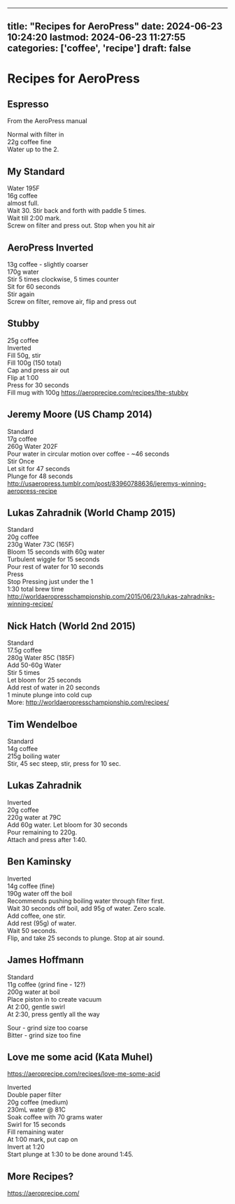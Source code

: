 
---
title: "Recipes for AeroPress"
date: 2024-06-23 10:24:20
lastmod: 2024-06-23 11:27:55
categories: ['coffee', 'recipe']
draft: false
---


# Recipes for AeroPress
## Espresso
From the AeroPress manual

Normal with filter in  
22g coffee fine  
Water up to the 2.

## My Standard
Water 195F  
16g coffee  
almost full.  
Wait 30. Stir back and forth with paddle 5 times.  
Wait till 2:00 mark.  
Screw on filter and press out. Stop when you hit air

## AeroPress Inverted
13g coffee - slightly coarser  
170g water  
Stir 5 times clockwise, 5 times counter  
Sit for 60 seconds  
Stir again  
Screw on filter, remove air, flip and press out

## Stubby
25g coffee  
Inverted  
Fill 50g, stir  
Fill 100g (150 total)  
Cap and press air out  
Flip at 1:00  
Press for 30 seconds  
Fill mug with 100g
https://aeroprecipe.com/recipes/the-stubby

## Jeremy Moore (US Champ 2014)
Standard  
17g coffee  
260g Water 202F  
Pour water in circular motion over coffee - ~46 seconds  
Stir Once  
Let sit for 47 seconds  
Plunge for 48 seconds  
http://usaeropress.tumblr.com/post/83960788636/jeremys-winning-aeropress-recipe

## Lukas Zahradnik (World Champ 2015)
Standard  
20g coffee  
230g Water 73C (165F)  
Bloom 15 seconds with 60g water  
Turbulent wiggle for 15 seconds  
Pour rest of water for 10 seconds  
Press  
Stop Pressing just under the 1  
1:30 total brew time  
http://worldaeropresschampionship.com/2015/06/23/lukas-zahradniks-winning-recipe/

## Nick Hatch (World 2nd 2015)
Standard  
17.5g coffee  
280g Water 85C (185F)  
Add 50-60g Water  
Stir 5 times  
Let bloom for 25 seconds  
Add rest of water in 20 seconds  
1 minute plunge into cold cup  
More: http://worldaeropresschampionship.com/recipes/

## Tim Wendelboe
Standard  
14g coffee  
215g boiling water  
Stir, 45 sec steep, stir, press for 10 sec.

## Lukas Zahradnik
Inverted  
20g coffee  
220g water at 79C  
Add 60g water. Let bloom for 30 seconds  
Pour remaining to 220g.  
Attach and press after 1:40.

## Ben Kaminsky
Inverted  
14g coffee (fine)  
190g water off the boil  
Recommends pushing boiling water through filter first.  
Wait 30 seconds off boil, add 95g of water. Zero scale.  
Add coffee, one stir.  
Add rest (95g) of water.  
Wait 50 seconds.  
Flip, and take 25 seconds to plunge. Stop at air sound.  

## James Hoffmann

Standard  
11g coffee (grind fine - 12?)  
200g water at boil  
Place piston in to create vacuum  
At 2:00, gentle swirl  
At 2:30, press gently all the way  

Sour - grind size too coarse  
Bitter - grind size too fine

## Love me some acid (Kata Muhel)
https://aeroprecipe.com/recipes/love-me-some-acid

Inverted  
Double paper filter  
20g coffee (medium)  
230mL water @ 81C  
Soak coffee with 70 grams water  
Swirl for 15 seconds  
Fill remaining water  
At 1:00 mark, put cap on  
Invert at 1:20  
Start plunge at 1:30 to be done around 1:45.

## More Recipes?
https://aeroprecipe.com/

<!-- #coffee #recipe #public -->

<!-- {BearID:0438F9F4-9914-4945-BE58-DF8814F8F87D} -->
